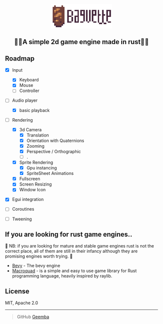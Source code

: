 <p align="center">
  <img src="assets/baguette_logo_and_text.png"/>

<h2 align="center">🥖🥖A  simple 2d game engine made in rust🥖🥖</h2>

## Roadmap

- [x] Input
    - [x] Keyboard
    - [x] Mouse
    - [ ] Controller
          
- [ ] Audio player
    - [x] basic playback
          
- [ ] Rendering
    - [x] 3d Camera
       - [x] Translation
       - [x] Orientation with Quaternions
       - [x] Zooming
       - [x] Perspective / Orthographic
       - [ ] .

    - [x] Sprite Rendering
       - [x] Gpu instancing
       - [x] SpriteSheet Animations
    - [x] Fullscreen
    - [x] Screen Resizing
    - [x] Window Icon
        
- [x] Egui integration

- [ ] Coroutines
- [ ] Tweening

## If you are looking for rust game engines..
🚨 NB: if you are looking for mature and stable game engines rust is not the correct place,
all of them are still in their infancy although they are promising engines worth trying. 🚨

- [Bevy](https://github.com/bevyengine/bevy) - The bevy engine
- [Macroquad](https://github.com/not-fl3/macroquad) - is a simple and easy to use game library for Rust programming language, heavily inspired by raylib.

## License

MIT, Apache 2.0

---

> GitHub [Geemba](https://github.com/Geemba)

